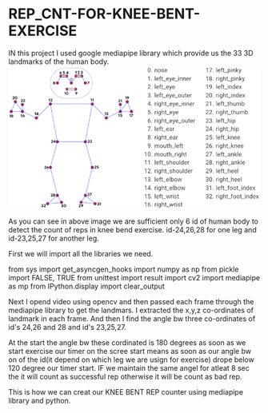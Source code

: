 # REP_CNT-FOR-KNEE-BENT-EXERCISE

IN this project I used google mediapipe library which provide us the 33 3D landmarks of the human body.![name-of-you-image](https://github.com/9834703848/REP_CNT-FOR-KNEE-BENT-EXERCISE/blob/4f0cc0330058856e02e70457d3bbc5378e0e5ba9/pose_tracking_full_body_landmarks.png)

As you can see in above image we are sufficient only 6 id of human body to detect the count of reps in knee bend exercise.
id-24,26,28 for one leg and
id-23,25,27 for another leg.

First we will import all the libraries we need.

from sys import get_asyncgen_hooks
import numpy as np
from pickle import FALSE, TRUE
from unittest import result
import cv2
import mediapipe as mp
from IPython.display import clear_output


Next I opend video using opencv and then passed each frame through the mediapipe library to get the landmars.
I extracted the x,y,z co-ordinates of landmark in each frame.
And then I find the angle bw three co-ordinates of id's 24,26 and 28 and id's 23,25,27.

At the start the angle bw these cordinated is 180  degrees as soon as we start exercise our timer on the scree start means as soon as our angle bw on of the id(it depend on which leg we are usign for exercise) drope below 120 degree our timer start. IF we maintain the same angel for atleat 8 sec the it will count as successful rep otherwise it will be count as bad rep.

This is how we can creat our KNEE BENT REP counter using mediapipe library and python.

